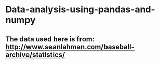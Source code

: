 # Data-analysis-using-pandas-and-numpy
## The data used here is from: http://www.seanlahman.com/baseball-archive/statistics/
